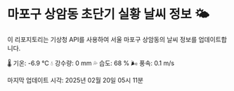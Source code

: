 
# 마포구 상암동 초단기 실황 날씨 정보 🌤️

이 리포지토리는 기상청 API를 사용하여 서울 마포구 상암동의 날씨 정보를 업데이트합니다. 

🌡️ 기온: -6.9 ℃
💧 강수량: 0 mm
💦 습도: 68 %
🌬️ 풍속: 0.1 m/s

마지막 업데이트 시각: 2025년 02월 20일 05시 11분    
